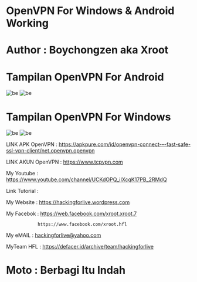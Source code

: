 # OpenVPN For Windows & Android Working 

# Author : Boychongzen aka Xroot

# Tampilan OpenVPN For Android
![be](https://raw.githubusercontent.com/boychongzen18/OpenVPN/master/openVPN-Andro.jpg)
![be](https://raw.githubusercontent.com/boychongzen18/OpenVPN/master/vidio.jpg)

# Tampilan OpenVPN For Windows 
![be](https://raw.githubusercontent.com/boychongzen18/OpenVPN/master/openVPN.jpg)
![be](https://raw.githubusercontent.com/boychongzen18/OpenVPN/master/speed.jpg)

LINK APK OpenVPN : https://apkpure.com/id/openvpn-connect-–-fast-safe-ssl-vpn-client/net.openvpn.openvpn

LINK AKUN OpenVPN : https://www.tcpvpn.com

My Youtube    : https://www.youtube.com/channel/UCKdOPQ_iIXcqK17PB_2RMdQ

Link Tutorial : 

My Website    : https://hackingforlive.wordpress.com

My Facebok    : https://web.facebook.com/xroot.xroot.7

                https://www.facebook.com/xroot.hfl

My eMAIL      : hackingforlive@yahoo.com

MyTeam HFL    : https://defacer.id/archive/team/hackingforlive

# Moto : Berbagi Itu Indah

